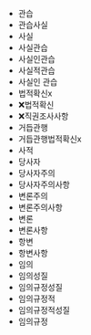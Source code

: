 - 관습
- 관습사실
- 사실
- 사실관습
- 사실인관습
- 사실적관습
- 사실인 관습
- 법적확신x
- ❌법적확신
- ❌직권조사사항
- 거듭관행
- 거듭관행법적확신x
- 사적
- 당사자
- 당사자주의
- 당사자주의사항
- 변론주의
- 변론주의사항
- 변론
- 변론사항
- 항변
- 항변사항
- 임의
- 임의성질
- 임의규정성질
- 임의규정적
- 임의규정적성질
- 임의규정